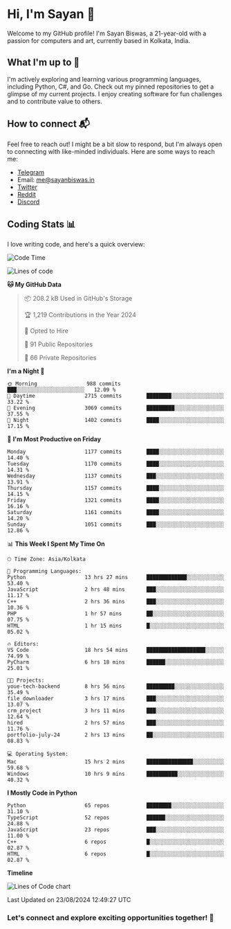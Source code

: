 # Hi, I'm Sayan 👋

Welcome to my GitHub profile! I'm Sayan Biswas, a 21-year-old with a passion for computers and art, currently based in Kolkata, India.

## What I'm up to 🚀

I'm actively exploring and learning various programming languages, including Python, C#, and Go. Check out my pinned repositories to get a glimpse of my current projects. I enjoy creating software for fun challenges and to contribute value to others.

## How to connect 📬

Feel free to reach out! I might be a bit slow to respond, but I'm always open to connecting with like-minded individuals. Here are some ways to reach me:

- [Telegram](https://t.me/dank_as_fuck)
- Email: [me@sayanbiswas.in](mailto:me@sayanbiswas.in)
- [Twitter](https://twitter.com/TheDankDel)
- [Reddit](https://www.reddit.com/user/dank_as_fuck_/)
- [Discord](https://discordapp.com/users/506536929152466945)

## Coding Stats 📊

I love writing code, and here's a quick overview:

<!--START_SECTION:waka-->
![Code Time](http://img.shields.io/badge/Code%20Time-1%2C683%20hrs%2047%20mins-blue)

![Lines of code](https://img.shields.io/badge/From%20Hello%20World%20I%27ve%20Written-5.9%20million%20lines%20of%20code-blue)

**🐱 My GitHub Data** 

> 📦 208.2 kB Used in GitHub's Storage 
 > 
> 🏆 1,219 Contributions in the Year 2024
 > 
> 💼 Opted to Hire
 > 
> 📜 91 Public Repositories 
 > 
> 🔑 66 Private Repositories 
 > 
**I'm a Night 🦉** 

```text
🌞 Morning                988 commits         ███░░░░░░░░░░░░░░░░░░░░░░   12.09 % 
🌆 Daytime                2715 commits        ████████░░░░░░░░░░░░░░░░░   33.22 % 
🌃 Evening                3069 commits        █████████░░░░░░░░░░░░░░░░   37.55 % 
🌙 Night                  1402 commits        ████░░░░░░░░░░░░░░░░░░░░░   17.15 % 
```
📅 **I'm Most Productive on Friday** 

```text
Monday                   1177 commits        ████░░░░░░░░░░░░░░░░░░░░░   14.40 % 
Tuesday                  1170 commits        ████░░░░░░░░░░░░░░░░░░░░░   14.31 % 
Wednesday                1137 commits        ███░░░░░░░░░░░░░░░░░░░░░░   13.91 % 
Thursday                 1157 commits        ████░░░░░░░░░░░░░░░░░░░░░   14.15 % 
Friday                   1321 commits        ████░░░░░░░░░░░░░░░░░░░░░   16.16 % 
Saturday                 1161 commits        ████░░░░░░░░░░░░░░░░░░░░░   14.20 % 
Sunday                   1051 commits        ███░░░░░░░░░░░░░░░░░░░░░░   12.86 % 
```


📊 **This Week I Spent My Time On** 

```text
🕑︎ Time Zone: Asia/Kolkata

💬 Programming Languages: 
Python                   13 hrs 27 mins      █████████████░░░░░░░░░░░░   53.40 % 
JavaScript               2 hrs 48 mins       ███░░░░░░░░░░░░░░░░░░░░░░   11.17 % 
C++                      2 hrs 36 mins       ███░░░░░░░░░░░░░░░░░░░░░░   10.36 % 
PHP                      1 hr 57 mins        ██░░░░░░░░░░░░░░░░░░░░░░░   07.75 % 
HTML                     1 hr 15 mins        █░░░░░░░░░░░░░░░░░░░░░░░░   05.02 % 

🔥 Editors: 
VS Code                  18 hrs 54 mins      ███████████████████░░░░░░   74.99 % 
PyCharm                  6 hrs 18 mins       ██████░░░░░░░░░░░░░░░░░░░   25.01 % 

🐱‍💻 Projects: 
youe-tech-backend        8 hrs 56 mins       █████████░░░░░░░░░░░░░░░░   35.49 % 
file_downloader          3 hrs 17 mins       ███░░░░░░░░░░░░░░░░░░░░░░   13.07 % 
crm_project              3 hrs 11 mins       ███░░░░░░░░░░░░░░░░░░░░░░   12.64 % 
hired                    2 hrs 57 mins       ███░░░░░░░░░░░░░░░░░░░░░░   11.76 % 
portfolio-july-24        2 hrs 13 mins       ██░░░░░░░░░░░░░░░░░░░░░░░   08.83 % 

💻 Operating System: 
Mac                      15 hrs 2 mins       ███████████████░░░░░░░░░░   59.68 % 
Windows                  10 hrs 9 mins       ██████████░░░░░░░░░░░░░░░   40.32 % 
```

**I Mostly Code in Python** 

```text
Python                   65 repos            ████████░░░░░░░░░░░░░░░░░   31.10 % 
TypeScript               52 repos            ██████░░░░░░░░░░░░░░░░░░░   24.88 % 
JavaScript               23 repos            ███░░░░░░░░░░░░░░░░░░░░░░   11.00 % 
C++                      6 repos             █░░░░░░░░░░░░░░░░░░░░░░░░   02.87 % 
HTML                     6 repos             █░░░░░░░░░░░░░░░░░░░░░░░░   02.87 % 
```



**Timeline**

![Lines of Code chart](https://raw.githubusercontent.com/Dank-del/Dank-del/main/assets/bar_graph.png)


 Last Updated on 23/08/2024 12:49:27 UTC
<!--END_SECTION:waka-->

### Let's connect and explore exciting opportunities together! 🚀
